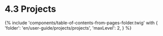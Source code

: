 # 4.3 Projects

{% include 'components/table-of-contents-from-pages-folder.twig' with {
  'folder': 'en/user-guide/projects/projects',
  'maxLevel': 2,
} %}